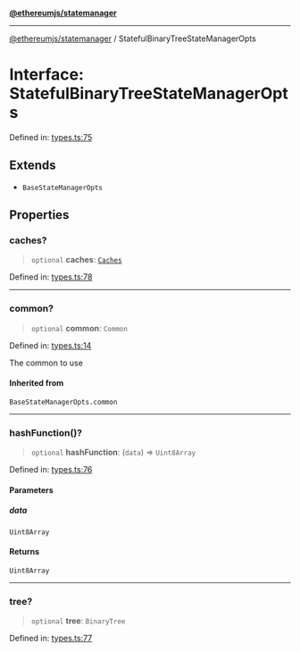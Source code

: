 [**@ethereumjs/statemanager**](../README.md)

***

[@ethereumjs/statemanager](../README.md) / StatefulBinaryTreeStateManagerOpts

# Interface: StatefulBinaryTreeStateManagerOpts

Defined in: [types.ts:75](https://github.com/ethereumjs/ethereumjs-monorepo/blob/master/packages/statemanager/src/types.ts#L75)

## Extends

- `BaseStateManagerOpts`

## Properties

### caches?

> `optional` **caches**: [`Caches`](../classes/Caches.md)

Defined in: [types.ts:78](https://github.com/ethereumjs/ethereumjs-monorepo/blob/master/packages/statemanager/src/types.ts#L78)

***

### common?

> `optional` **common**: `Common`

Defined in: [types.ts:14](https://github.com/ethereumjs/ethereumjs-monorepo/blob/master/packages/statemanager/src/types.ts#L14)

The common to use

#### Inherited from

`BaseStateManagerOpts.common`

***

### hashFunction()?

> `optional` **hashFunction**: (`data`) => `Uint8Array`

Defined in: [types.ts:76](https://github.com/ethereumjs/ethereumjs-monorepo/blob/master/packages/statemanager/src/types.ts#L76)

#### Parameters

##### data

`Uint8Array`

#### Returns

`Uint8Array`

***

### tree?

> `optional` **tree**: `BinaryTree`

Defined in: [types.ts:77](https://github.com/ethereumjs/ethereumjs-monorepo/blob/master/packages/statemanager/src/types.ts#L77)
